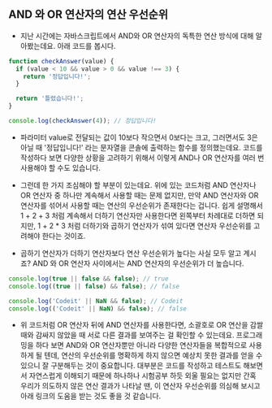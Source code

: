 ## AND 와 OR 연산자의 연산 우선순위
- 지난 시간에는 자바스크립트에서 AND와 OR 연산자의 독특한 연산 방식에 대해 알아봤는데요. 아래 코드를 봅시다.
```js
function checkAnswer(value) {
  if (value < 10 && value > 0 && value !== 3) {
    return '정답입니다!';
  } 

  return '틀렸습니다!';
}

console.log(checkAnswer(4)); // 정답입니다!
```
- 파라미터 value로 전달되는 값이 10보다 작으면서 0보다는 크고, 그러면서도 3은 아닐 때 '정답입니다!' 라는 문자열을 콘솔에 출력하는 함수를 정의했는데요. 코드를 작성하다 보면 다양한 상황을 고려하기 위해서 이렇게 AND나 OR 연산자를 여러 번 사용해야 할 수도 있습니다.

- 그런데 한 가지 조심해야 할 부분이 있는데요. 위에 있는 코드처럼 AND 연산자나 OR 연산자 중 하나만 계속해서 사용할 때는 문제 없지만, 만약 AND 연산자와 OR 연산자를 섞어서 사용할 때는 연산의 우선순위가 존재한다는 겁니다. 쉽게 설명해서 1 + 2 + 3 처럼 계속해서 더하기 연산자만 사용한다면 왼쪽부터 차례대로 더하면 되지만, 1 + 2 * 3 처럼 더하기와 곱하기 연산자가 섞여 있다면 연산자 우선순위를 고려해야 한다는 것이죠.
- 곱하기 연산자가 더하기 연산자보다 연산 우선순위가 높다는 사실 모두 알고 계시죠? AND 와 OR 연산자 사이에서는 AND 연산자의 우선순위가 더 높습니다.
```js
console.log(true || false && false); // true
console.log((true || false) && false); // false

console.log('Codeit' || NaN && false); // Codeit
console.log(('Codeit' || NaN) && false); // false
```
- 위 코드처럼 OR 연산자 뒤에 AND 연산자를 사용한다면, 소괄호로 OR 연산을 감쌀 때와 감싸지 않았을 때 서로 다른 결과를 보여주는 걸 확인할 수 있는데요. 프로그래밍을 하다 보면 AND와 OR 연산자뿐만 아니라 다양한 연산자들을 복합적으로 사용하게 될 텐데, 연산의 우선순위를 명확하게 하지 않으면 예상치 못한 결과를 얻을 수 있으니 잘 구분해두는 것이 중요합니다.
대부분은 코드를 작성하고 테스트도 해보면서 자연스럽게 이해되기 때문에 하나하나 시험공부 하듯 외울 필요는 없지만 간혹 우리가 의도하지 않은 연산 결과가 나타날 땐, 이 연산자 우선순위를 의심해 보시고 아래 링크의 도움을 받는 것도 좋을 것 같습니다.